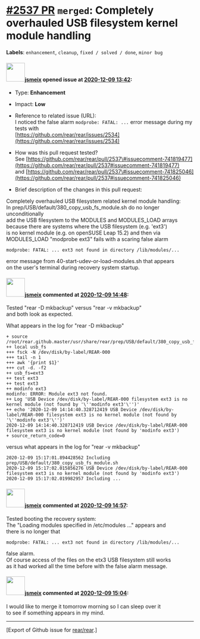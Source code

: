 [\#2537 PR](https://github.com/rear/rear/pull/2537) `merged`: Completely overhauled USB filesystem kernel module handling
=========================================================================================================================

**Labels**: `enhancement`, `cleanup`, `fixed / solved / done`,
`minor bug`

#### <img src="https://avatars.githubusercontent.com/u/1788608?u=925fc54e2ce01551392622446ece427f51e2f0ce&v=4" width="50">[jsmeix](https://github.com/jsmeix) opened issue at [2020-12-09 13:42](https://github.com/rear/rear/pull/2537):

-   Type: **Enhancement**

-   Impact: **Low**

-   Reference to related issue (URL):  
    I noticed the false alarm `modprobe: FATAL: ...` error message
    during my tests with  
    [https://github.com/rear/rear/issues/2534](https://github.com/rear/rear/issues/2534)

-   How was this pull request tested?  
    See
    [https://github.com/rear/rear/pull/2537\#issuecomment-741819477](https://github.com/rear/rear/pull/2537#issuecomment-741819477)  
    and
    [https://github.com/rear/rear/pull/2537\#issuecomment-741825046](https://github.com/rear/rear/pull/2537#issuecomment-741825046)

-   Brief description of the changes in this pull request:

Completely overhauled USB filesystem related kernel module handling:  
In prep/USB/default/380\_copy\_usb\_fs\_module.sh do no longer
unconditionally  
add the USB filesystem to the MODULES and MODULES\_LOAD arrays  
because there are systems where the USB filesystem (e.g. 'ext3')  
is no kernel module (e.g. on openSUSE Leap 15.2) and then via  
MODULES\_LOAD "modprobe ext3" fails with a scaring false alarm

    modprobe: FATAL: ... ext3 not found in directory /lib/modules/...

error message from 40-start-udev-or-load-modules.sh that appears  
on the user's terminal during recovery system startup.

#### <img src="https://avatars.githubusercontent.com/u/1788608?u=925fc54e2ce01551392622446ece427f51e2f0ce&v=4" width="50">[jsmeix](https://github.com/jsmeix) commented at [2020-12-09 14:48](https://github.com/rear/rear/pull/2537#issuecomment-741819477):

Tested "rear -D mkbackup" versus "rear -v mkbackup"  
and both look as expected.

What appears in the log for "rear -D mkbackup"

    + source /root/rear.github.master/usr/share/rear/prep/USB/default/380_copy_usb_fs_module.sh
    ++ local usb_fs
    +++ fsck -N /dev/disk/by-label/REAR-000
    +++ tail -n 1
    +++ awk '{print $1}'
    +++ cut -d. -f2
    ++ usb_fs=ext3
    ++ test ext3
    ++ test ext3
    ++ modinfo ext3
    modinfo: ERROR: Module ext3 not found.
    ++ Log 'USB Device /dev/disk/by-label/REAR-000 filesystem ext3 is no kernel module (not found by '\''modinfo ext3'\'')'
    ++ echo '2020-12-09 14:14:40.328712419 USB Device /dev/disk/by-label/REAR-000 filesystem ext3 is no kernel module (not found by '\''modinfo ext3'\'')'
    2020-12-09 14:14:40.328712419 USB Device /dev/disk/by-label/REAR-000 filesystem ext3 is no kernel module (not found by 'modinfo ext3')
    + source_return_code=0

versus what appears in the log for "rear -v mkbackup"

    2020-12-09 15:17:01.894428562 Including prep/USB/default/380_copy_usb_fs_module.sh
    2020-12-09 15:17:02.015856276 USB Device /dev/disk/by-label/REAR-000 filesystem ext3 is no kernel module (not found by 'modinfo ext3')
    2020-12-09 15:17:02.019982957 Including ...

#### <img src="https://avatars.githubusercontent.com/u/1788608?u=925fc54e2ce01551392622446ece427f51e2f0ce&v=4" width="50">[jsmeix](https://github.com/jsmeix) commented at [2020-12-09 14:57](https://github.com/rear/rear/pull/2537#issuecomment-741825046):

Tested booting the recovery system:  
The "Loading modules specified in /etc/modules ..." appears and  
there is no longer that

    modprobe: FATAL: ... ext3 not found in directory /lib/modules/...

false alarm.  
Of course access of the files on the etx3 USB filesystem still works  
as it had worked all the time before with the false alarm message.

#### <img src="https://avatars.githubusercontent.com/u/1788608?u=925fc54e2ce01551392622446ece427f51e2f0ce&v=4" width="50">[jsmeix](https://github.com/jsmeix) commented at [2020-12-09 15:04](https://github.com/rear/rear/pull/2537#issuecomment-741829242):

I would like to merge it tomorrow morning so I can sleep over it  
to see if something appears in my mind.

------------------------------------------------------------------------

\[Export of Github issue for
[rear/rear](https://github.com/rear/rear).\]
